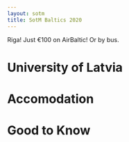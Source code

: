 ```yaml
---
layout: sotm
title: SotM Baltics 2020
---
```

Riga! Just €100 on AirBaltic! Or by bus.

# University of Latvia

# Accomodation

# Good to Know
